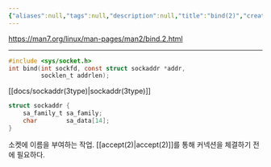 ```yaml
---
{"aliases":null,"tags":null,"description":null,"title":"bind(2)","created":"2023-09-19T16:49:57","updated":"2023-09-19T17:25:33","dg-publish":true,"permalink":"/docs/bind(2)/","dgPassFrontmatter":true}
---
```



<https://man7.org/linux/man-pages/man2/bind.2.html>
___

```c
#include <sys/socket.h>
int bind(int sockfd, const struct sockaddr *addr,
		 socklen_t addrlen);
```

[[docs/sockaddr(3type)\|sockaddr(3type)]]

```c
struct sockaddr {
	sa_family_t sa_family;
	char        sa_data[14];
}
```

소켓에 이름을 부여하는 작업. [[accept(2)\|accept(2)]]를 통해 커넥션을 체결하기 전에 필요하다. 
